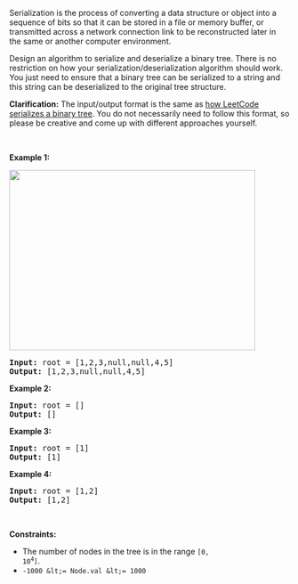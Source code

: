 Serialization is the process of converting a data structure or object into a sequence of bits so that it can be stored in a file or memory buffer, or transmitted across a network connection link to be reconstructed later in the same or another computer environment.

Design an algorithm to serialize and deserialize a binary tree. There is no restriction on how your serialization/deserialization algorithm should work. You just need to ensure that a binary tree can be serialized to a string and this string can be deserialized to the original tree structure.

__Clarification:__ The input/output format is the same as [how LeetCode serializes a binary tree](/faq/#binary-tree). You do not necessarily need to follow this format, so please be creative and come up with different approaches yourself.

&nbsp;

__Example 1:__

<img alt="" src="https://assets.leetcode.com/uploads/2020/09/15/serdeser.jpg" style="width: 442px; height: 324px;"/>

<pre>
<strong>Input:</strong> root = [1,2,3,null,null,4,5]
<strong>Output:</strong> [1,2,3,null,null,4,5]
</pre>

__Example 2:__

<pre>
<strong>Input:</strong> root = []
<strong>Output:</strong> []
</pre>

__Example 3:__

<pre>
<strong>Input:</strong> root = [1]
<strong>Output:</strong> [1]
</pre>

__Example 4:__

<pre>
<strong>Input:</strong> root = [1,2]
<strong>Output:</strong> [1,2]
</pre>

&nbsp;

__Constraints:__

*   The number of nodes in the tree is in the range <code>[0, 10<sup>4</sup>]</code>.
*   `` -1000 &lt;= Node.val &lt;= 1000 ``